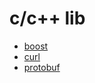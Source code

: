 # c/c++ lib

* [boost](boost/readme.md)
* [curl](curl/readme.md)
* [protobuf](../../message/protobuf/readme.md)
